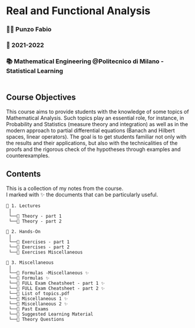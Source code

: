 # **Real and Functional Analysis**
### 👨‍🏫  Punzo Fabio<br>
### 📅  2021-2022<br>
### 📚  Mathematical Engineering @Politecnico di Milano - Statistical Learning<br><br>

## **Course Objectives**
This course aims to provide students with the knowledge of some topics of Mathematical Analysis. Such topics play an essential role, for instance, in Probability and Statistics (measure theory and integration) as well as in the modern approach to partial differential equations (Banach and Hilbert spaces, linear operators). The goal is to get students familiar not only with the results and their applications, but also with the technicalities of the proofs and the rigorous check of the hypotheses through examples and counterexamples.

## **Contents**
This is a collection of my notes from the course. <br>
I marked with ✨ the documents that can be particularly useful.

```
📂 1. Lectures
 |
 └──📜 Theory - part 1
 └──📜 Theory - part 2

📂 2. Hands-On
 |
 └──📜 Exercises - part 1
 └──📜 Exercises - part 2
 └──📜 Exercises Miscellaneous

📂 3. Miscellaneous
 |
 └──📜 Formulas -Miscellaneous ✨
 └──📜 Formulas ✨
 └──📜 FULL Exam Cheatsheet - part 1 ✨
 └──📜 FULL Exam Cheatsheet - part 2 ✨
 └──📜 List of topics.pdf
 └──📜 Miscellaneous 1 ✨
 └──📜 Miscellaneous 2 ✨
 └──📜 Past Exams
 └──📜 Suggested Learning Material
 └──📜 Theory Questions
```
